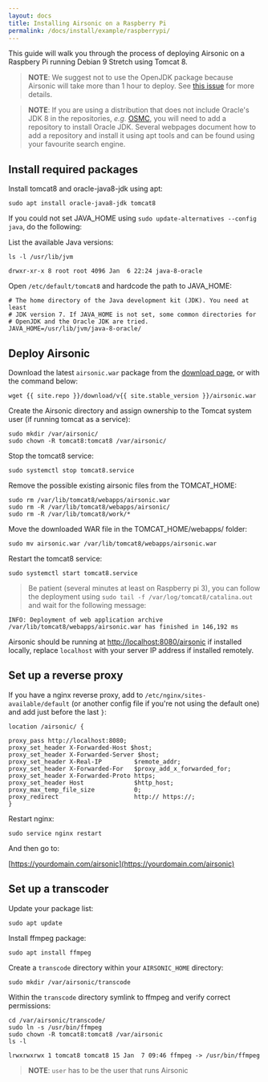```yaml
---
layout: docs
title: Installing Airsonic on a Raspberry Pi
permalink: /docs/install/example/raspberrypi/
---
```

This guide will walk you through the process of deploying Airsonic on a Raspbery Pi running Debian 9 Stretch using Tomcat 8.

> **NOTE**: We suggest not to use the OpenJDK package because Airsonic will take more than 1 hour to deploy. See [this issue](https://github.com/airsonic/airsonic/issues/283) for more details.

> **NOTE**: If you are using a distribution that does not include Oracle's JDK 8 in the repositories, *e.g.* [OSMC](https://osmc.tv/), you will need to add a repository to install Oracle JDK. Several webpages document how to add a repository and install it using apt tools and can be found using your favourite search engine.

## Install required packages

Install tomcat8 and oracle-java8-jdk using apt:

```
sudo apt install oracle-java8-jdk tomcat8
```

If you could not set JAVA_HOME using `sudo update-alternatives --config java`, do the following:

List the available Java versions:

```
ls -l /usr/lib/jvm
```
```
drwxr-xr-x 8 root root 4096 Jan  6 22:24 java-8-oracle
```

Open `/etc/default/tomcat8` and hardcode the path to JAVA_HOME:

```
# The home directory of the Java development kit (JDK). You need at least
# JDK version 7. If JAVA_HOME is not set, some common directories for
# OpenJDK and the Oracle JDK are tried.
JAVA_HOME=/usr/lib/jvm/java-8-oracle/
```

## Deploy Airsonic

Download the latest `airsonic.war` package from the [download page](/download), or with the command below:

```
wget {{ site.repo }}/download/v{{ site.stable_version }}/airsonic.war
```

Create the Airsonic directory and assign ownership to the Tomcat system user (if running tomcat as a service):

```
sudo mkdir /var/airsonic/
sudo chown -R tomcat8:tomcat8 /var/airsonic/
```

Stop the tomcat8 service:

```
sudo systemctl stop tomcat8.service
```

Remove the possible existing airsonic files from the TOMCAT_HOME:

```
sudo rm /var/lib/tomcat8/webapps/airsonic.war
sudo rm -R /var/lib/tomcat8/webapps/airsonic/
sudo rm -R /var/lib/tomcat8/work/*
```

Move the downloaded WAR file in the TOMCAT_HOME/webapps/ folder:

```
sudo mv airsonic.war /var/lib/tomcat8/webapps/airsonic.war
```

Restart the tomcat8 service:

```
sudo systemctl start tomcat8.service
```

> Be patient (several minutes at least on Raspberry pi 3), you can follow the deployment using `sudo tail -f /var/log/tomcat8/catalina.out` and wait for the following message:
```
INFO: Deployment of web application archive /var/lib/tomcat8/webapps/airsonic.war has finished in 146,192 ms
```

Airsonic should be running at [http://localhost:8080/airsonic](http://localhost:8080/airsonic) if installed locally, replace `localhost` with your server IP address if installed remotely.

## Set up a reverse proxy

If you have a nginx reverse proxy, add to `/etc/nginx/sites-available/default` (or another config file if you're not using the default one) and add just before the last `}`:

```
location /airsonic/ {

proxy_pass http://localhost:8080;
proxy_set_header X-Forwarded-Host $host;
proxy_set_header X-Forwarded-Server $host;
proxy_set_header X-Real-IP         $remote_addr;
proxy_set_header X-Forwarded-For   $proxy_add_x_forwarded_for;
proxy_set_header X-Forwarded-Proto https;
proxy_set_header Host              $http_host;
proxy_max_temp_file_size           0;
proxy_redirect                     http:// https://;
}
```

Restart nginx:

```
sudo service nginx restart
```

And then go to:

[https://yourdomain.com/airsonic](https://yourdomain.com/airsonic)

## Set up a transcoder

Update your package list:

```
sudo apt update
```

Install ffmpeg package:

```
sudo apt install ffmpeg
```

Create a `transcode` directory within your `AIRSONIC_HOME` directory:

```
sudo mkdir /var/airsonic/transcode
```

Within the `transcode` directory symlink to ffmpeg and verify correct permissions:

```
cd /var/airsonic/transcode/
sudo ln -s /usr/bin/ffmpeg
sudo chown -R tomcat8:tomcat8 /var/airsonic
ls -l
```

```
lrwxrwxrwx 1 tomcat8 tomcat8 15 Jan  7 09:46 ffmpeg -> /usr/bin/ffmpeg
```

> **NOTE**: `user` has to be the user that runs Airsonic
